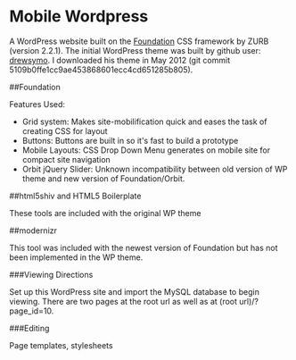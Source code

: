 # Mobile Wordpress

A WordPress website built on the [Foundation](http://foundation.zurb.com/) CSS framework by ZURB (version 2.2.1).  The initial WordPress theme
was built by github user: [drewsymo](https://github.com/drewsymo/Foundation).  I downloaded his theme in May 2012 (git commit 5109b0ffe1cc9ae453868601ecc4cd651285b805).

##Foundation

Features Used:

- Grid system: Makes site-mobilification quick and eases the task of creating CSS for layout
- Buttons: Buttons are built in so it's fast to build a prototype
- Mobile Layouts: CSS Drop Down Menu generates on mobile site for compact site navigation
- Orbit jQuery Slider: Unknown incompatibility between old version of WP theme and new version of Foundation/Orbit.

##html5shiv and HTML5 Boilerplate

These tools are included with the original WP theme

##modernizr

This tool was included with the newest version of Foundation but has not been implemented in the WP theme.

###Viewing Directions

Set up this WordPress site and import the MySQL database to begin viewing.  There are two pages at the root url as well as at (root url)/?page\_id=10.

###Editing

Page templates, stylesheets

